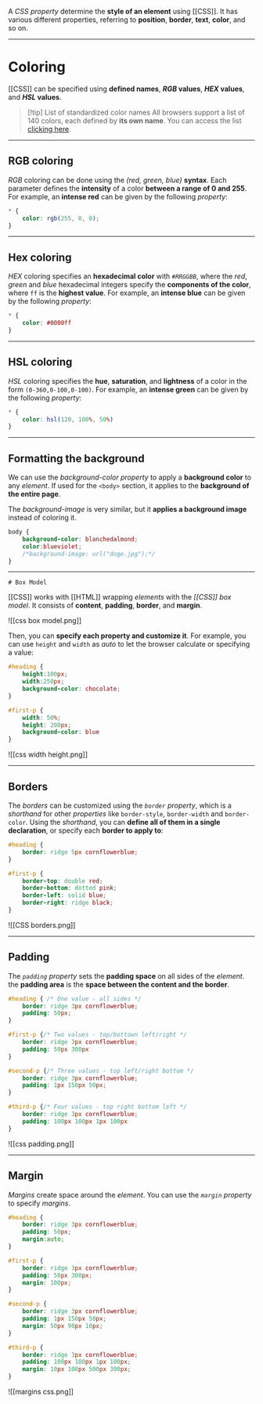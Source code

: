 A *CSS property* determine the **style of an element** using [[CSS]]. It has various different properties, referring to **position**, **border**, **text**, **color**, and so on.
___
# Coloring

[[CSS]] can be specified using **defined names**, ***RGB* values**, ***HEX* values**, and ***HSL* values**.

>[!tip] List of standardized color names
>All browsers support a list of 140 colors, each defined by **its own name**. You can access the list [clicking here](https://www.w3schools.com/colors/colors_names.asp).

___
## RGB coloring

*RGB* coloring can be done using the *(red, green, blue)* **syntax**. Each parameter defines the **intensity** of a color **between a range of 0 and 255**.
For example, an **intense red** can be given by the following *property*:

```css
* {
	color: rgb(255, 0, 0);
}
```
___
## Hex coloring

*HEX* coloring specifies an **hexadecimal color** with *`#RRGGBB`*, where the *red*, *green* and *blue* hexadecimal integers specify the **components of the color**, where `ff` is the **highest value**.
For example, an **intense blue** can be given by the following *property*:

```css
* {
	color: #0000ff
}
```
___
## HSL coloring

*HSL* coloring specifies the **hue**, **saturation**, and **lightness** of a color in the form `(0-360,0-100,0-100)`. 
For example, an **intense green** can be given by the following *property*:

```css
* {
	color: hsl(120, 100%, 50%)
}
```
___
## Formatting the background

We can use the *background-color property* to apply a **background color** to any *element*. If used for the `<body>` section, it applies to the **background of the entire page**.

The *background-image* is very similar, but it **applies a background image** instead of coloring it.

```css
body {
	background-color: blanchedalmond;
	color:blueviolet;
	/*background-image: url("doge.jpg");*/
}
```
___
	# Box Model

[[CSS]] works with [[HTML]] wrapping *elements* with the *[[CSS]] box model*. It consists of **content**, **padding**, **border**, and **margin**.

![[css box model.png]]

Then, you can **specify each property and customize it**. For example, you can use `height` and `width` as *auto* to let the browser calculate or specifying a value:

```css
#heading {
	height:100px;
	width:250px;
	background-color: chocolate;
}

#first-p {
	width: 50%;
	height: 200px;
	background-color: blue
}
```

![[css width height.png]]
___
## Borders

The *borders* can be customized using the *`border` property*, which is a *shorthand* for other *properties* like `border-style`, `border-width` and `border-color`. Using the *shorthand*, you can **define all of them in a single declaration**, or specify each **border to apply to**:

```css
#heading {
	border: ridge 5px cornflowerblue;
}

#first-p {
	border-top: double red;
	border-bottom: dotted pink;
	border-left: solid blue;
	border-right: ridge black;
}
```

![[CSS borders.png]]
___
## Padding

The *`padding` property* sets the **padding space** on all sides of the *element*. the **padding area** is the **space between the content and the border**.

```css
#heading { /* One value - all sides */
	border: ridge 3px cornflowerblue;
	padding: 50px;
}

#first-p {/* Two values - top/bottown left/right */
	border: ridge 3px cornflowerblue;
	padding: 50px 300px
}

#second-p {/* Three values - top left/right bottom */
	border: ridge 3px cornflowerblue;
	padding: 1px 150px 50px;
}

#third-p {/* Four values - top right bottom left */
	border: ridge 3px cornflowerblue;
	padding: 100px 100px 1px 100px
}
```

![[css padding.png]]
___
## Margin

*Margins* create space around the *element*. You can use the *`margin` property* to specify *margins*.

```css
#heading {
	border: ridge 3px cornflowerblue;
	padding: 50px;
	margin:auto;
}

#first-p {
	border: ridge 3px cornflowerblue;
	padding: 50px 300px;
	margin: 100px;
}

#second-p {
	border: ridge 3px cornflowerblue;
	padding: 1px 150px 50px;
	margin: 50px 90px 10px;
}

#third-p {
	border: ridge 3px cornflowerblue;
	padding: 100px 100px 1px 100px;
	margin: 10px 100px 500px 300px;
}
```

![[margins css.png]]


